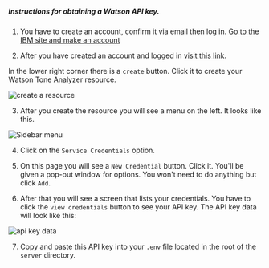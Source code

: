 ##### Instructions for obtaining a Watson API key.

1. You have to create an account, confirm it via email then log in. [Go to the IBM site and make an account](https://cloud.ibm.com/registration?target=%2Fcatalog%2Fservices%2Ftone-analyzer%3FhideTours%3Dtrue%26?cm_sp=WatsonPlatform-WatsonPlatform-_-OnPageNavCTA-IBMWatson_ToneAnalyzer-_-Watson_Developer_Website)

2. After you have created an account and logged in [visit this link](https://cloud.ibm.com/catalog/services/tone-analyzer?hideTours=true&?cm_sp=WatsonPlatform-WatsonPlatform-_-OnPageNavCTA-IBMWatson_ToneAnalyzer-_-Watson_Developer_Website).

  In the lower right corner there is a `create` button. Click it to create your Watson Tone Analyzer resource.

  ![create a resource](../lower_right_button.png)


3. After you create the resource you will see a menu on the left. It looks like this.

  ![Sidebar menu](../sidebar_menu.png)


4. Click on the `Service Credentials` option.

5. On this page you will see a `New Credential` button. Click it. 
  You'll be given a pop-out window for options. You won't need to do anything but click `Add`.

6. After that you will see a screen that lists your credentials. You have to click the `view credentials` button to see your API key.
   The API key data will look like this:
 

![api key data](../api_key_data.png)

7. Copy and paste this API key into your `.env` file located in the root of the `server` directory.
